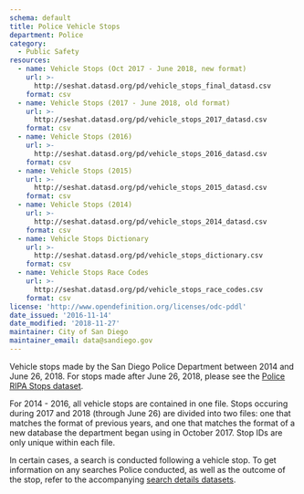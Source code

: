 ```yaml
---
schema: default
title: Police Vehicle Stops
department: Police
category:
  - Public Safety
resources:
  - name: Vehicle Stops (Oct 2017 - June 2018, new format)
    url: >-
      http://seshat.datasd.org/pd/vehicle_stops_final_datasd.csv
    format: csv
  - name: Vehicle Stops (2017 - June 2018, old format)
    url: >-
      http://seshat.datasd.org/pd/vehicle_stops_2017_datasd.csv
    format: csv
  - name: Vehicle Stops (2016)
    url: >-
      http://seshat.datasd.org/pd/vehicle_stops_2016_datasd.csv
    format: csv
  - name: Vehicle Stops (2015)
    url: >-
      http://seshat.datasd.org/pd/vehicle_stops_2015_datasd.csv
    format: csv
  - name: Vehicle Stops (2014)
    url: >-
      http://seshat.datasd.org/pd/vehicle_stops_2014_datasd.csv
    format: csv
  - name: Vehicle Stops Dictionary
    url: >-
      http://seshat.datasd.org/pd/vehicle_stops_dictionary.csv
    format: csv
  - name: Vehicle Stops Race Codes
    url: >-
      http://seshat.datasd.org/pd/vehicle_stops_race_codes.csv
    format: csv
license: 'http://www.opendefinition.org/licenses/odc-pddl'
date_issued: '2016-11-14'
date_modified: '2018-11-27'
maintainer: City of San Diego
maintainer_email: data@sandiego.gov
---
```

Vehicle stops made by the San Diego Police Department between 2014 and June 26, 2018. For stops made after June 26, 2018, please see the [Police RIPA Stops dataset](/datasets/police-ripa-stops/).

<!--more-->

For 2014 - 2016, all vehicle stops are contained in one file. Stops occuring during 2017 and 2018 (through June 26) are divided into two files: one that matches the format of previous years, and one that matches the format of a new database the department began using in October 2017. Stop IDs are only unique within each file.

In certain cases, a search is conducted following a vehicle stop. To get information on any searches Police conducted, as well as the outcome of the stop, refer to the accompanying [search details datasets](/datasets/police-vehicle-stops-search-details/).